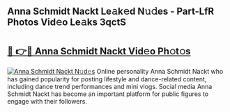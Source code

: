 ## Anna Schmidt Nackt Le𝚊k𝚎d N𝚞𝚍es - Part-LfR Photos Vid𝚎o Le𝚊ks 3qctS

# <h2><a href="http://fb5uaa.evod.top/?m=Anna+Schmidt+Nackt">🔗 👉🔴 Anna Schmidt Nackt Vid𝚎o Ph𝚘t𝚘s</a></h2>

[![Anna Schmidt Nackt N𝚞d𝚎s](https://i.imgur.com/8V9OHl7.gif)](http://fb5uaa.evod.top/?m=Anna+Schmidt+Nackt)
Online personality Anna Schmidt Nackt who has gained popularity for posting lifestyle and dance-related content, including dance trend performances and mini vlogs. Social media Anna Schmidt Nackt has become an important platform for public figures to engage with their followers. 
